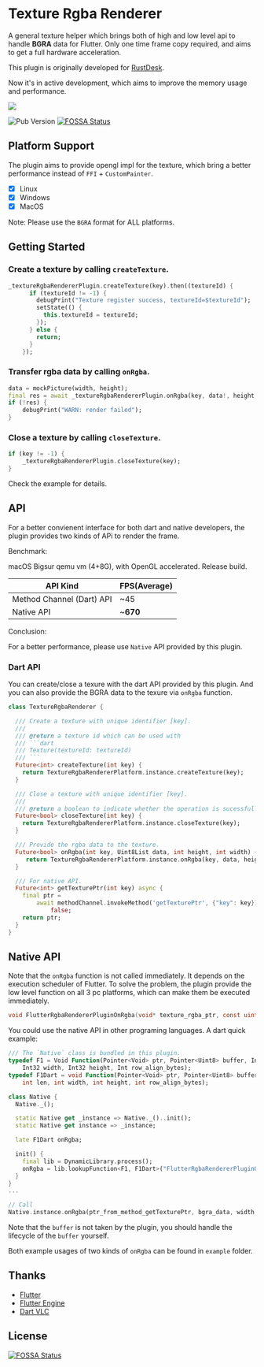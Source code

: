 # Texture Rgba Renderer 

A general texture helper which brings both of high and low level api to handle **BGRA** data for Flutter. Only one time frame copy required, and aims to get a full hardware acceleration.

This plugin is originally developed for [RustDesk](https://github.com/rustdesk/rustdesk).

Now it's in active development, which aims to improve the memory usage and performance. 

![](./res/banner.png)

![Pub Version](https://img.shields.io/pub/v/texture_rgba_renderer)
[![FOSSA Status](https://app.fossa.com/api/projects/git%2Bgithub.com%2FKingtous%2Fflutter_texture_rgba_renderer.svg?type=shield)](https://app.fossa.com/projects/git%2Bgithub.com%2FKingtous%2Fflutter_texture_rgba_renderer?ref=badge_shield)

## Platform Support

The plugin aims to provide opengl impl for the texture, which bring a better performance instead of `FFI` + `CustomPainter`.

- [x] Linux
- [x] Windows
- [x] MacOS

Note: Please use the `BGRA` format for ALL platforms.

## Getting Started

### Create a texture by calling `createTexture`.

```dart
_textureRgbaRendererPlugin.createTexture(key).then((textureId) {
      if (textureId != -1) {
        debugPrint("Texture register success, textureId=$textureId");
        setState(() {
          this.textureId = textureId;
        });
      } else {
        return;
      }
    });
```

### Transfer rgba data by calling `onRgba`.

```dart
data = mockPicture(width, height);
final res = await _textureRgbaRendererPlugin.onRgba(key, data!, height, width);
if (!res) {
    debugPrint("WARN: render failed");
}
```

### Close a texture by calling `closeTexture`.
```dart
if (key != -1) {
    _textureRgbaRendererPlugin.closeTexture(key);
}
```

Check the example for details.

## API

For a better convienent interface for both dart and native developers, the plugin provides two kinds of APi to render the frame.

Benchmark:

macOS Bigsur qemu vm (4+8G), with OpenGL accelerated. Release build.

| API Kind | FPS(Average) | 
|----|-----|
| Method Channel (Dart) API | ~45 |
| Native API | ~**670** |

Conclusion:

For a better performance, please use `Native` API provided by this plugin.

### Dart API

You can create/close a texure with the dart API provided by this plugin. And you can also provide the BGRA data to the texure via `onRgba` function.

```dart
class TextureRgbaRenderer {

  /// Create a texture with unique identifier [key].
  /// 
  /// @return a texture id which can be used with
  /// ```dart
  /// Texture(textureId: textureId)
  /// ```
  Future<int> createTexture(int key) {
    return TextureRgbaRendererPlatform.instance.createTexture(key); 
  }

  /// Close a texture with unique identifier [key].
  /// 
  /// @return a boolean to indicate whether the operation is sucessfully executed.
  Future<bool> closeTexture(int key) {
    return TextureRgbaRendererPlatform.instance.closeTexture(key); 
  }

  /// Provide the rgba data to the texture.
  Future<bool> onRgba(int key, Uint8List data, int height, int width) {
     return TextureRgbaRendererPlatform.instance.onRgba(key, data, height, width); 
  }

  /// For native API.
  Future<int> getTexturePtr(int key) async {
    final ptr =
        await methodChannel.invokeMethod('getTexturePtr', {"key": key}) ??
            false;
    return ptr;
  }
}
```

## Native API

Note that the `onRgba` function is not called immediately. It depends on the execution scheduler of Flutter. To solve the problem, the plugin provide the low level function on all 3 pc platforms, which can make them be executed immediately.

```c
void FlutterRgbaRendererPluginOnRgba(void* texture_rgba_ptr, const uint8_t* buffer, int len, int width, int height, int row_align_bytes)
```

You could use the native API in other programing languages. A dart quick example:

```dart
/// The `Native` class is bundled in this plugin.
typedef F1 = Void Function(Pointer<Void> ptr, Pointer<Uint8> buffer, Int len,
    Int32 width, Int32 height, Int row_align_bytes);
typedef F1Dart = void Function(Pointer<Void> ptr, Pointer<Uint8> buffer,
    int len, int width, int height, int row_align_bytes);

class Native {
  Native._();

  static Native get _instance => Native._()..init();
  static Native get instance => _instance;

  late F1Dart onRgba;

  init() {
    final lib = DynamicLibrary.process();
    onRgba = lib.lookupFunction<F1, F1Dart>("FlutterRgbaRendererPluginOnRgba");
  }
}
...

// Call
Native.instance.onRgba(ptr_from_method_getTexturePtr, bgra_data, width, height);
```

Note that the `buffer` is not taken by the plugin, you should handle the lifecycle of the `buffer` yourself.

Both example usages of two kinds of `onRgba` can be found in `example` folder.

## Thanks

- [Flutter](https://github.com/flutter/flutter)
- [Flutter Engine](https://github.com/flutter/engine)
- [Dart VLC](https://github.com/alexmercerind/dart_vlc) 

## License
[![FOSSA Status](https://app.fossa.com/api/projects/git%2Bgithub.com%2FKingtous%2Fflutter_texture_rgba_renderer.svg?type=large)](https://app.fossa.com/projects/git%2Bgithub.com%2FKingtous%2Fflutter_texture_rgba_renderer?ref=badge_large)